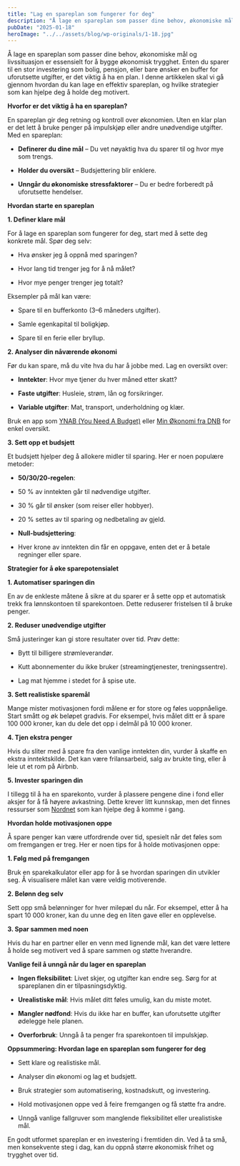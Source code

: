 ```yaml
---
title: "Lag en spareplan som fungerer for deg"
description: "Å lage en spareplan som passer dine behov, økonomiske mål og livssituasjon er essensielt for å bygge økonomisk trygghet. Enten du sparer til en stor investering som bolig, pensjon, eller bare ønsker en buffer for uforutsette utgifter, er det viktig å ha en plan. I denne artikkelen skal vi gå gjennom hvordan du kan lage &#8230; Read more"
pubDate: "2025-01-18"
heroImage: "../../assets/blog/wp-originals/1-18.jpg"
---
```


Å lage en spareplan som passer dine behov, økonomiske mål og livssituasjon er essensielt for å bygge økonomisk trygghet. Enten du sparer til en stor investering som bolig, pensjon, eller bare ønsker en buffer for uforutsette utgifter, er det viktig å ha en plan. I denne artikkelen skal vi gå gjennom hvordan du kan lage en effektiv spareplan, og hvilke strategier som kan hjelpe deg å holde deg motivert.

**Hvorfor er det viktig å ha en spareplan?**

En spareplan gir deg retning og kontroll over økonomien. Uten en klar plan er det lett å bruke penger på impulskjøp eller andre unødvendige utgifter. Med en spareplan:

- **Definerer du dine mål** – Du vet nøyaktig hva du sparer til og hvor mye som trengs.

- **Holder du oversikt** – Budsjettering blir enklere.

- **Unngår du økonomiske stressfaktorer** – Du er bedre forberedt på uforutsette hendelser.

**Hvordan starte en spareplan**

**1. Definer klare mål**

For å lage en spareplan som fungerer for deg, start med å sette deg konkrete mål. Spør deg selv:

- Hva ønsker jeg å oppnå med sparingen?

- Hvor lang tid trenger jeg for å nå målet?

- Hvor mye penger trenger jeg totalt?

Eksempler på mål kan være:

- Spare til en bufferkonto (3–6 måneders utgifter).

- Samle egenkapital til boligkjøp.

- Spare til en ferie eller bryllup.

**2. Analyser din nåværende økonomi**

Før du kan spare, må du vite hva du har å jobbe med. Lag en oversikt over:

- **Inntekter**: Hvor mye tjener du hver måned etter skatt?

- **Faste utgifter**: Husleie, strøm, lån og forsikringer.

- **Variable utgifter**: Mat, transport, underholdning og klær.

Bruk en app som [YNAB (You Need A Budget)](https://www.ynab.com) eller [Min Økonomi fra DNB](https://www.dnb.no) for enkel oversikt.

**3. Sett opp et budsjett**

Et budsjett hjelper deg å allokere midler til sparing. Her er noen populære metoder:

- **50/30/20-regelen**:

- 50 % av inntekten går til nødvendige utgifter.

- 30 % går til ønsker (som reiser eller hobbyer).

- 20 % settes av til sparing og nedbetaling av gjeld.

- **Null-budsjettering**:

- Hver krone av inntekten din får en oppgave, enten det er å betale regninger eller spare.

**Strategier for å øke sparepotensialet**

**1. Automatiser sparingen din**

En av de enkleste måtene å sikre at du sparer er å sette opp et automatisk trekk fra lønnskontoen til sparekontoen. Dette reduserer fristelsen til å bruke penger.

**2. Reduser unødvendige utgifter**

Små justeringer kan gi store resultater over tid. Prøv dette:

- Bytt til billigere strømleverandør.

- Kutt abonnementer du ikke bruker (streamingtjenester, treningssentre).

- Lag mat hjemme i stedet for å spise ute.

**3. Sett realistiske sparemål**

Mange mister motivasjonen fordi målene er for store og føles uoppnåelige. Start smått og øk beløpet gradvis. For eksempel, hvis målet ditt er å spare 100 000 kroner, kan du dele det opp i delmål på 10 000 kroner.

**4. Tjen ekstra penger**

Hvis du sliter med å spare fra den vanlige inntekten din, vurder å skaffe en ekstra inntektskilde. Det kan være frilansarbeid, salg av brukte ting, eller å leie ut et rom på Airbnb.

**5. Invester sparingen din**

I tillegg til å ha en sparekonto, vurder å plassere pengene dine i fond eller aksjer for å få høyere avkastning. Dette krever litt kunnskap, men det finnes ressurser som [Nordnet](https://www.nordnet.no) som kan hjelpe deg å komme i gang.

**Hvordan holde motivasjonen oppe**

Å spare penger kan være utfordrende over tid, spesielt når det føles som om fremgangen er treg. Her er noen tips for å holde motivasjonen oppe:

**1. Følg med på fremgangen**

Bruk en sparekalkulator eller app for å se hvordan sparingen din utvikler seg. Å visualisere målet kan være veldig motiverende.

**2. Belønn deg selv**

Sett opp små belønninger for hver milepæl du når. For eksempel, etter å ha spart 10 000 kroner, kan du unne deg en liten gave eller en opplevelse.

**3. Spar sammen med noen**

Hvis du har en partner eller en venn med lignende mål, kan det være lettere å holde seg motivert ved å spare sammen og støtte hverandre.

**Vanlige feil å unngå når du lager en spareplan**

- **Ingen fleksibilitet**: Livet skjer, og utgifter kan endre seg. Sørg for at spareplanen din er tilpasningsdyktig.

- **Urealistiske mål**: Hvis målet ditt føles umulig, kan du miste motet.

- **Mangler nødfond**: Hvis du ikke har en buffer, kan uforutsette utgifter ødelegge hele planen.

- **Overforbruk**: Unngå å ta penger fra sparekontoen til impulskjøp.

**Oppsummering: Hvordan lage en spareplan som fungerer for deg**

- Sett klare og realistiske mål.

- Analyser din økonomi og lag et budsjett.

- Bruk strategier som automatisering, kostnadskutt, og investering.

- Hold motivasjonen oppe ved å feire fremgangen og få støtte fra andre.

- Unngå vanlige fallgruver som manglende fleksibilitet eller urealistiske mål.

En godt utformet spareplan er en investering i fremtiden din. Ved å ta små, men konsekvente steg i dag, kan du oppnå større økonomisk frihet og trygghet over tid.